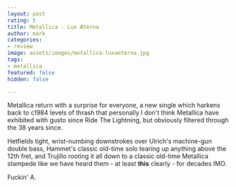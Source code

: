 ```yaml
---
layout: post
rating: 5
title: Metallica - Lux Æterna
author: mark
categories:
- review
image: assets/images/metallica-luxaeterna.jpg
tags:
- metallica
featured: false
hidden: false

---
```

Metallica return with a surprise for everyone, a new single which harkens back to c1984 levels of thrash that personally I don't think Metallica have exhibited with gusto since Ride The Lightning, but obviously filtered through the 38 years since. 

Hetfields tight, wrist-numbing downstrokes over Ulrich's machine-gun double bass, Hammet's classic old-time solo tearing up anything above the 12th fret, and Trujillo rooting it all down to a classic old-time Metallica stampede like we have heard them - at least **this** clearly - for decades IMO.

Fuckin' A.
